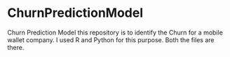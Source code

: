 # ChurnPredictionModel
Churn Prediction Model
this repository is to identify the Churn for a mobile wallet company. I used R and Python for this purpose. Both the files are there.
